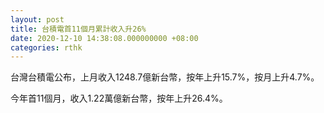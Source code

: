 ```yaml
---
layout: post
title: 台積電首11個月累計收入升26%
date: 2020-12-10 14:38:08.000000000 +08:00
categories: rthk
---
```


台灣台積電公布，上月收入1248.7億新台幣，按年上升15.7%，按月上升4.7%。

今年首11個月，收入1.22萬億新台幣，按年上升26.4%。
